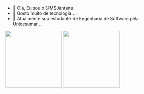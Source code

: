 - 👋 Olá, Eu sou o @MSJantana
- 👀 Gosto muito de tecnologia ...
- 🌱 Atualmente sou estudante de Engenharia de Software pela Unicesumar ...

 <div>
  <a href="https://github.com/MSJantana">
  <img height="180em" src="https://github-readme-stats.vercel.app/api?username=MSJantana&show_icons=true&theme=dark&include_all_commits=true&count_private=true"/>
  <img height="180em" src="https://github-readme-stats.vercel.app/api/top-langs/?username=MSJantana&layout=compact&langs_count=16&theme=dark"/>  
</div>

<!---
MSJantana/MSJantana is a ✨ special ✨ repository because its `README.md` (this file) appears on your GitHub profile.
You can click the Preview link to take a look at your changes.
--->

